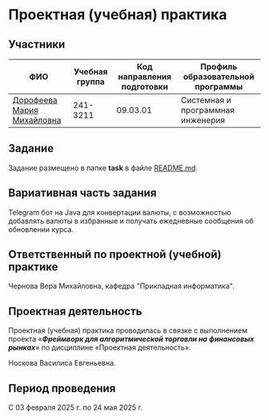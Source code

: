 # Проектная (учебная) практика

## Участники

| ФИО                                                       | Учебная группа | Код направления подготовки | Профиль образовательной программы |
| --------------------------------------------------------- | -------------- | -------------------------- | --------------------------------- |
| [Дорофеева Мария Михайловна](https://github.com/Matri006) | 241-3211       | 09.03.01                   | Системная и программная инженерия |

## Задание

Задание размещено в папке **task** в файле [README.md](task/README.md).

## Вариативная часть задания

Telegram бот на Java для конвертации валюты, с возможностью добавлять валюты в избранные и получать ежедневные сообщения об обновлении курса.

## Ответственный по проектной (учебной) практике

Чернова Вера Михайловна, кафедра "Прикладная информатика".

## Проектная деятельность

Проектная (учебная) практика проводилась в связке с выполнением проекта «***Фреймворк для алгоритмической торговли на финансовых рынках***» по дисциплине «Проектная деятельность».

Носкова Василиса Евгеньевна.

## Период проведения

С 03 февраля 2025 г. по 24 мая 2025 г.
